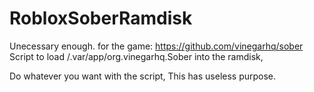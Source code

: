 # RobloxSoberRamdisk
Unecessary enough.
for the game: https://github.com/vinegarhq/sober 
Script to load /.var/app/org.vinegarhq.Sober into the ramdisk, 





   Do whatever you want with the script, This has useless purpose.

